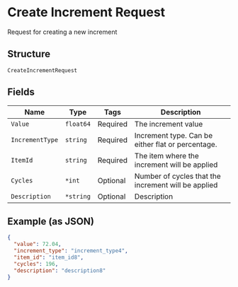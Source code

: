 
# Create Increment Request

Request for creating a new increment

## Structure

`CreateIncrementRequest`

## Fields

| Name | Type | Tags | Description |
|  --- | --- | --- | --- |
| `Value` | `float64` | Required | The increment value |
| `IncrementType` | `string` | Required | Increment type. Can be either flat or percentage. |
| `ItemId` | `string` | Required | The item where the increment will be applied |
| `Cycles` | `*int` | Optional | Number of cycles that the increment will be applied |
| `Description` | `*string` | Optional | Description |

## Example (as JSON)

```json
{
  "value": 72.04,
  "increment_type": "increment_type4",
  "item_id": "item_id8",
  "cycles": 196,
  "description": "description8"
}
```


